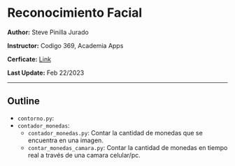 # Reconocimiento Facial

**Author:** Steve Pinilla Jurado

**Instructor:** Codigo 369, Academia Apps

**Cerficate:** [Link](./Certificado_SteveJurado.pdf)

**Last Update:** Feb 22/2023

***

## Outline

- `contorno.py`:
- `contador_monedas`:
    - `contador_monedas.py`: Contar la cantidad de monedas que se encuentra en una imagen.
    - `contar_monedas_camara.py`: Contar la cantidad de monedas en tiempo real a través de una camara celular/pc.
